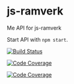 # js-ramverk

Me API for js-ramverk

Start API with `npm start`.

[![Build Status](https://travis-ci.org/knasenn/jsram-api_kmom04.svg?branch=master)](https://travis-ci.org/github/knasenn/jsram-api_kmom04)

[![Code Coverage](https://scrutinizer-ci.com/g/knasenn/jsram-api_kmom04/badges/coverage.png?b=master)](https://scrutinizer-ci.com/g/knasenn/jsram-api_kmom04/?branch=master)

[![Code Coverage](https://scrutinizer-ci.com/g/knasenn/jsram-api_kmom04/badges/coverage.png?b=master)](https://scrutinizer-ci.com/g/knasenn/jsram-api_kmom04/?branch=master)
